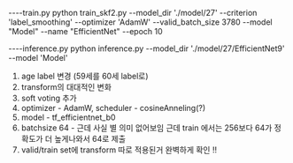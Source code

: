 ----train.py 
python train_skf2.py --model_dir './model/27' --criterion 'label_smoothing' --optimizer 'AdamW' --valid_batch_size 3780 --model "Model" --name "EfficientNet" --epoch 10


----inference.py
python inference.py --model_dir './model/27/EfficientNet9' --model 'Model'


1. age label 변경 (59세를 60세 label로)
2. transform의 대대적인 변화
3. soft voting 추가
4. optimizer - AdamW, scheduler - cosineAnneling(?) 
5. model - tf_efficientnet_b0
6. batchsize 64 - 근데 사실 별 의미 없어보임 근데 train 에서는 256보다 64가 정확도가 더 높게나와서 64로 제출
7. valid/train set에 transform 따로 적용된거 완벽하게 확인 !! 

